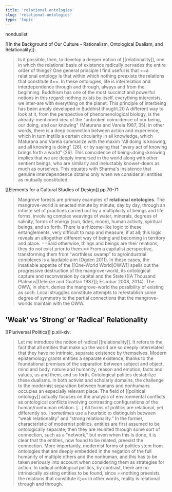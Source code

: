 ```yaml
---
title: 'relational ontologies'
slug: 'relational-ontologies'
type: 'topic'
---
```


nondualist

[[In the Background of Our Culture - Rationalism, Ontological Dualism, and Relationality]]:
>Is it pos­si­ble, then, to develop a deeper notion of [[relationality]], one in which the relational basis of existence radically pervades the entire order of t­hings? One general princip­le I find useful is that ==a relational ontology is that within which nothing preexists the relations that constitute it==. In t­hese ontologies, life is interrelation and interdependence through and through, always and from the beginning. Buddhism has one of the most succinct and power­ful notions in this regard: nothing exists by itself, every­thing interexists, we inter-are with every­thing on the planet. This princip­le of interbeing has been amply developed in Buddhist thought.20 A dif­fer­ent way to look at it, from the perspective of phenomenological biology, is the already-­mentioned idea of the "unbroken coincidence of our being, our doing, and our knowing" (Maturana and Varela 1987, 35); in other words, ­there is a deep connection between action and experience, which in turn instills a certain circularity in all knowledge, which Maturana and Varela summarize with the maxim "All ­doing is knowing, and all knowing is ­doing" (26), or by saying that "­every act of knowing brings forth a world" (26). This coincidence of being~­doing~knowing implies that we are deeply immersed in the world along with other sentient beings, who are similarly and ineluctably knower-­doers as much as ourselves. This equates with Sharma's insistence that genuine interdependence obtains only when we consider all entities as mutually constituted.

[[Ele­ments for a Cultural Studies of Design]] pp.70-71
>Mangrove forests are primary examples of **relational ontologies**. The mangrove-world is enacted minute by minute, day by day, through an infinite set of practices carried out by a multiplicity of beings and life forms, involving complex weavings of water, minerals, degrees of salinity, forms of energy (sun, tides, moon), human activity, spiritual beings, and so forth. There is a rhizome-like logic to these entanglements, very difficult to map and measure, if at all; this logic reveals an altogether different way of being and becoming in territory and place. ==Said otherwise, things and beings are their relations; they do not exist prior to them.== From a capitalist perspective, transforming them from “worthless swamp” to agroindustrial complexes is a laudable aim (Ogden 2011). In these cases, the insatiable appetite of the [[One-World World|OWW]] spells out the progressive destruction of the mangrove-world, its ontological capture and reconversion by capital and the State ([[A Thousand Plateaus|Deleuze and Guattari 1987]]; Escobar 2008, 2014). The OWW, in short, denies the mangrove-world the possibility of existing as such. Local struggles constitute attempts to re/establish some degree of symmetry to the partial connections that the mangrove-worlds maintain with the OWW.


## 'Weak' vs 'Strong' or 'Radical' Relationality

[[Pluriversal Politics]] p.xiii-xiv:
>Let me introduce the notion of radical [[relationality]]. It refers to the fact that all entities that make up the world are so deeply interrelated that they have no intrinsic, separate existence by themselves. Modern epistemology grants entities a separate existence, thanks to the foundational premises of the separation between subject and object, mind and body, nature and humanity, reason and emotion, facts and values, us and them, and so forth. Ontological politics destabilize these dualisms. In both activist and scholarly domains, the challenge to the modernist separation between humans and nonhumans occupies an especially relevant place. The field of [[political ontology]] actually focuses on the analysis of environmental conflicts as ontological conflicts involving contrasting configurations of the human/nonhuman relation.
>\[...] All forms of politics are relational, yet differently so. I sometimes use a heuristic to distinguish between “weak relationality” and “strong relationality.” In the former, characteristic of modernist politics, entities are first assumed to be ontologically separate; then they are reunited through some sort of connection, such as a “network,” but even when this is done, it is clear that the entities, now found to be related, preexist the connection. More importantly, modernist forms of politics stem from ontologies that are deeply embedded in the negation of the full humanity of multiple others and the nonhuman, and this has to be taken seriously into account when considering them as strategies for action. In radical ontological politics, by contrast, there are no intrinsically existing entities to be found, since ==nothing preexists the relations that constitute it;== in other words, reality is relational through and through.